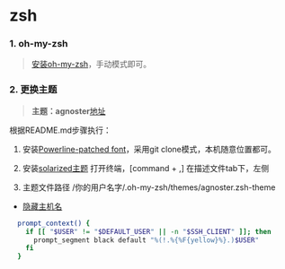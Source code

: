 # zsh

### 1. oh-my-zsh
> [安装oh-my-zsh](https://gitee.com/mirrors/oh-my-zsh#manual-installation)，手动模式即可。

### 2. 更换主题
> **主题：agnoster**[地址](https://github.com/agnoster/agnoster-zsh-theme)

根据README.md步骤执行：

1. 安装[Powerline-patched font](https://github.com/powerline/fonts)，采用git clone模式，本机随意位置都可。

2. 安装[solarized主题](https://ethanschoonover.com/solarized/)
  打开终端，[command + ,] 在描述文件tab下，左侧

3. 主题文件路径 /你的用户名字/.oh-my-zsh/themes/agnoster.zsh-theme
  + [隐藏主机名](https://github.com/agnoster/agnoster-zsh-theme/issues/39#issuecomment-307338817)
  ```zsh
    prompt_context() {
      if [[ "$USER" != "$DEFAULT_USER" || -n "$SSH_CLIENT" ]]; then
        prompt_segment black default "%(!.%{%F{yellow}%}.)$USER"
      fi
    }
  ```